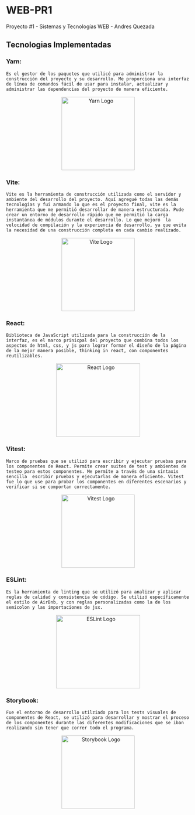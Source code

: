 # WEB-PR1
Proyecto #1 - Sistemas y Tecnologías WEB - Andres Quezada

## Tecnologias Implementadas 

### Yarn: 
    Es el gestor de los paquetes que utilicé para administrar la construcción del proyecto y su desarrollo. Me proporciona una interfaz de línea de comandos fácil de usar para instalar, actualizar y administrar las dependencias del proyecto de manera eficiente. 
<div style="text-align: center;">
    <img src="https://seeklogo.com/images/Y/yarn-logo-F5E7A65FA2-seeklogo.com.png" alt="Yarn Logo" width="200" height="200">
</div>


### Vite: 
    Vite es la herramienta de construcción utilizada como el servidor y ambiente del desarrollo del proyecto. Aquí agregué todas las demás tecnologías y fui armando lo que es el proyecto final, vite es la herramienta que me permitió desarrollar de manera estructurada. Pude crear un entorno de desarrollo rápido que me permitió la carga instantánea de módulos durante el desarrollo. Lo que mejoró  la velocidad de compilación y la experiencia de desarrollo, ya que evita la necesidad de una construcción completa en cada cambio realizado.
<div style="text-align: center;">
    <img src="https://vitejs.dev/logo-with-shadow.png" alt="Vite Logo" width="200" height="200">
</div>


### React: 
    Biblioteca de JavaScript utilizada para la construcción de la interfaz, es el marco prinicpal del proyecto que combina todos los aspectos de html, css, y js para lograr formar el diseño de la página de la mejor manera posible, thinking in react, con componentes reutilizables.
<div style="text-align: center;">
    <img src="https://upload.wikimedia.org/wikipedia/commons/thumb/a/a7/React-icon.svg/2300px-React-icon.svg.png" alt="React Logo" width="230" height="200">
</div>



### Vitest: 
    Marco de pruebas que se utilizó para escribir y ejecutar pruebas para los componentes de React. Permite crear suites de test y ambientes de testeo para estos componentes. Me permite a través de una sintaxis sencilla  escribir pruebas y ejecutarlas de manera eficiente. Vitest fue lo que use para probar los componentes en diferentes escenarios y verificar si se comportan correctamente.
<div style="text-align: center;">
    <img src="https://vitest.dev/logo.svg" alt="Vitest Logo" width="200" height="200">
</div>


### ESLint: 
    Es la herramienta de linting que se utilizó para analizar y aplicar reglas de calidad y consistencia de código. Se utilizó específicamente el estilo de AirBnb, y con reglas personalizadas como la de los semicolon y las importaciones de jsx.
<div style="text-align: center;">
    <img src="https://upload.wikimedia.org/wikipedia/commons/thumb/e/e3/ESLint_logo.svg/1200px-ESLint_logo.svg.png" alt="ESLint Logo" width="230" height="200">
</div>



### Storybook: 
    Fue el entorno de desarrollo utilziado para los tests visuales de componentes de React, se utilizó para desarrollar y mostrar el proceso de los componentes durante las diferentes modificaciones que se iban realizando sin tener que correr todo el programa.
<div style="text-align: center;">
    <img src="https://static-00.iconduck.com/assets.00/storybook-icon-icon-412x512-341bo8r1.png" alt="Storybook Logo" width="200" height="200">
</div>


